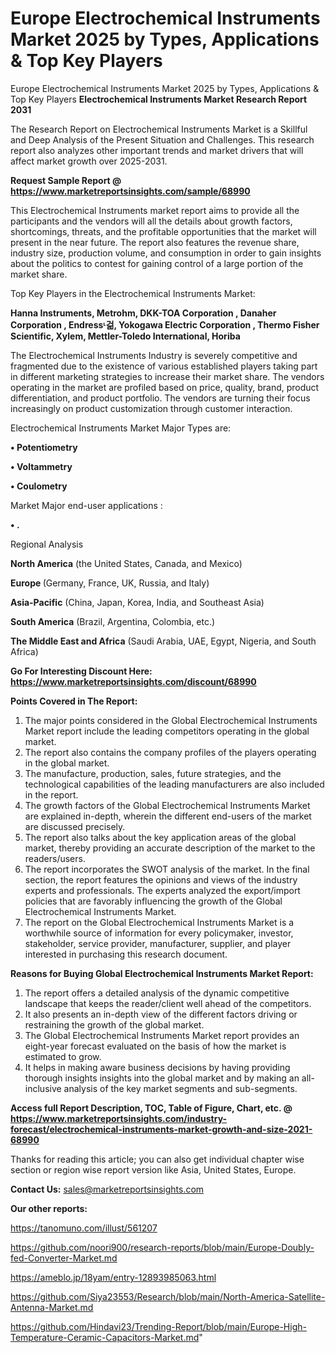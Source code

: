 # Europe Electrochemical Instruments Market 2025 by Types, Applications & Top Key Players
 Europe Electrochemical Instruments Market 2025 by Types, Applications & Top Key Players
<strong>Electrochemical Instruments Market Research Report 2031</strong>

The Research Report on Electrochemical Instruments Market is a Skillful and Deep Analysis of the Present Situation and Challenges. This research report also analyzes other important trends and market drivers that will affect market growth over 2025-2031.

<strong>Request Sample Report @ <a href=https://www.marketreportsinsights.com/sample/68990>https://www.marketreportsinsights.com/sample/68990</a></strong>

This Electrochemical Instruments market report aims to provide all the participants and the vendors will all the details about growth factors, shortcomings, threats, and the profitable opportunities that the market will present in the near future. The report also features the revenue share, industry size, production volume, and consumption in order to gain insights about the politics to contest for gaining control of a large portion of the market share.

Top Key Players in the Electrochemical Instruments Market:

<strong>Hanna Instruments, Metrohm, DKK-TOA Corporation , Danaher Corporation , Endressᶫ걺, Yokogawa Electric Corporation , Thermo Fisher Scientific, Xylem, Mettler-Toledo International, Horiba</strong>

The Electrochemical Instruments Industry is severely competitive and fragmented due to the existence of various established players taking part in different marketing strategies to increase their market share. The vendors operating in the market are profiled based on price, quality, brand, product differentiation, and product portfolio. The vendors are turning their focus increasingly on product customization through customer interaction.

Electrochemical Instruments Market Major Types are:

<strong>• Potentiometry

• Voltammetry

• Coulometry</strong>

Market Major end-user applications :

<strong>• .</strong>

Regional Analysis

</u><strong><b>North America</b></strong> (the United States, Canada, and Mexico)

<strong><b>Europe </b></strong>(Germany, France, UK, Russia, and Italy)

<strong><b>Asia-Pacific</b></strong> (China, Japan, Korea, India, and Southeast Asia)

<strong><b>South America</b></strong> (Brazil, Argentina, Colombia, etc.)

<strong><b>The Middle East and Africa</b></strong> (Saudi Arabia, UAE, Egypt, Nigeria, and South Africa)

<strong>Go For Interesting Discount Here: <a href=https://www.marketreportsinsights.com/discount/68990>https://www.marketreportsinsights.com/discount/68990</a></strong>

<strong>Points Covered in The Report:</strong>
<ol>
  <li>The major points considered in the Global Electrochemical Instruments Market report include the leading competitors operating in the global market.</li>
  <li>The report also contains the company profiles of the players operating in the global market.</li>
  <li>The manufacture, production, sales, future strategies, and the technological capabilities of the leading manufacturers are also included in the report.</li>
  <li>The growth factors of the Global Electrochemical Instruments Market are explained in-depth, wherein the different end-users of the market are discussed precisely.</li>
  <li>The report also talks about the key application areas of the global market, thereby providing an accurate description of the market to the readers/users.</li>
  <li>The report incorporates the SWOT analysis of the market. In the final section, the report features the opinions and views of the industry experts and professionals. The experts analyzed the export/import policies that are favorably influencing the growth of the Global Electrochemical Instruments Market.</li>
  <li>The report on the Global Electrochemical Instruments Market is a worthwhile source of information for every policymaker, investor, stakeholder, service provider, manufacturer, supplier, and player interested in purchasing this research document.</li>
</ol>
<strong>Reasons for Buying Global Electrochemical Instruments Market Report:</strong>

<ol>
  <li>The report offers a detailed analysis of the dynamic competitive landscape that keeps the reader/client well ahead of the competitors.</li>
  <li>It also presents an in-depth view of the different factors driving or restraining the growth of the global market.</li>
  <li>The Global Electrochemical Instruments Market report provides an eight-year forecast evaluated on the basis of how the market is estimated to grow.</li>
  <li>It helps in making aware business decisions by having providing thorough insights insights into the global market and by making an all-inclusive analysis of the key market segments and sub-segments.</li>
</ol>
<strong>Access full Report Description, TOC, Table of Figure, Chart, etc. @ <a href=https://www.marketreportsinsights.com/industry-forecast/electrochemical-instruments-market-growth-and-size-2021-68990>https://www.marketreportsinsights.com/industry-forecast/electrochemical-instruments-market-growth-and-size-2021-68990</a></strong>


Thanks for reading this article; you can also get individual chapter wise section or region wise report version like Asia, United States, Europe.

<strong>Contact Us:</strong>
sales@marketreportsinsights.com

<strong>Our other reports:</strong>

<a href=https://tanomuno.com/illust/561207>https://tanomuno.com/illust/561207</a>

<a href=https://github.com/noori900/research-reports/blob/main/Europe-Doubly-fed-Converter-Market.md>https://github.com/noori900/research-reports/blob/main/Europe-Doubly-fed-Converter-Market.md</a>

<a href=https://ameblo.jp/18yam/entry-12893985063.html>https://ameblo.jp/18yam/entry-12893985063.html</a>

<a href=https://github.com/Siya23553/Research/blob/main/North-America-Satellite-Antenna-Market.md>https://github.com/Siya23553/Research/blob/main/North-America-Satellite-Antenna-Market.md</a>

<a href=https://github.com/Hindavi23/Trending-Report/blob/main/Europe-High-Temperature-Ceramic-Capacitors-Market.md>https://github.com/Hindavi23/Trending-Report/blob/main/Europe-High-Temperature-Ceramic-Capacitors-Market.md</a>"
